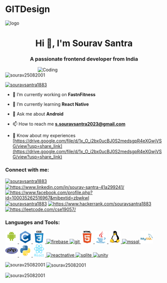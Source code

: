 # GITDesign


![logo](https://static.vecteezy.com/system/resources/previews/001/217/210/non_2x/binary-code-background-vector.jpg)

<h1 align="center">Hi 👋, I'm Sourav Santra</h1>
<h3 align="center">A passionate frontend developer from India</h3>

<img align="right" alt="Coding" width="400" src="https://cdn.dribbble.com/users/1162077/screenshots/3848914/programmer.gif">




<p align="left"> <img src="https://komarev.com/ghpvc/?username=sourav25082001&label=Profile%20views&color=0e75b6&style=flat" alt="sourav25082001" /> </p>

<p align="left"> <a href="https://twitter.com/souravsantra1883" target="blank"><img src="https://img.shields.io/twitter/follow/souravsantra1883?logo=twitter&style=for-the-badge" alt="souravsantra1883" /></a> </p>

- 🔭 I’m currently working on **FastnFitness**

- 🌱 I’m currently learning **React Native**

- 💬 Ask me about **Android**

- 📫 How to reach me **s.souravsantra2023@gmail.com**

- 📄 Know about my experiences [https://drive.google.com/file/d/1x_O_i2bx0ucBJ0S2medsgpR4eXGwjVSG/view?usp=share_link](https://drive.google.com/file/d/1x_O_i2bx0ucBJ0S2medsgpR4eXGwjVSG/view?usp=share_link)

<h3 align="left">Connect with me:</h3>
<p align="left">
<a href="https://twitter.com/souravsantra1883" target="blank"><img align="center" src="https://raw.githubusercontent.com/rahuldkjain/github-profile-readme-generator/master/src/images/icons/Social/twitter.svg" alt="souravsantra1883" height="30" width="40" /></a>
<a href="https://linkedin.com/in/https://www.linkedin.com/in/sourav-santra-41a299241/" target="blank"><img align="center" src="https://raw.githubusercontent.com/rahuldkjain/github-profile-readme-generator/master/src/images/icons/Social/linked-in-alt.svg" alt="https://www.linkedin.com/in/sourav-santra-41a299241/" height="30" width="40" /></a>
<a href="https://fb.com/https://www.facebook.com/profile.php?id=100035262516967&mibextid=zbwkwl" target="blank"><img align="center" src="https://raw.githubusercontent.com/rahuldkjain/github-profile-readme-generator/master/src/images/icons/Social/facebook.svg" alt="https://www.facebook.com/profile.php?id=100035262516967&mibextid=zbwkwl" height="30" width="40" /></a>
<a href="https://instagram.com/souravsantra1883" target="blank"><img align="center" src="https://raw.githubusercontent.com/rahuldkjain/github-profile-readme-generator/master/src/images/icons/Social/instagram.svg" alt="souravsantra1883" height="30" width="40" /></a>
<a href="https://www.hackerrank.com/https://www.hackerrank.com/souravsantra1883" target="blank"><img align="center" src="https://raw.githubusercontent.com/rahuldkjain/github-profile-readme-generator/master/src/images/icons/Social/hackerrank.svg" alt="https://www.hackerrank.com/souravsantra1883" height="30" width="40" /></a>
<a href="https://www.leetcode.com/https://leetcode.com/cse19057/" target="blank"><img align="center" src="https://raw.githubusercontent.com/rahuldkjain/github-profile-readme-generator/master/src/images/icons/Social/leet-code.svg" alt="https://leetcode.com/cse19057/" height="30" width="40" /></a>
</p>

<h3 align="left">Languages and Tools:</h3>
<p align="left"> <a href="https://developer.android.com" target="_blank" rel="noreferrer"> <img src="https://raw.githubusercontent.com/devicons/devicon/master/icons/android/android-original-wordmark.svg" alt="android" width="40" height="40"/> </a> <a href="https://www.cprogramming.com/" target="_blank" rel="noreferrer"> <img src="https://raw.githubusercontent.com/devicons/devicon/master/icons/c/c-original.svg" alt="c" width="40" height="40"/> </a> <a href="https://www.w3schools.com/css/" target="_blank" rel="noreferrer"> <img src="https://raw.githubusercontent.com/devicons/devicon/master/icons/css3/css3-original-wordmark.svg" alt="css3" width="40" height="40"/> </a> <a href="https://firebase.google.com/" target="_blank" rel="noreferrer"> <img src="https://www.vectorlogo.zone/logos/firebase/firebase-icon.svg" alt="firebase" width="40" height="40"/> </a> <a href="https://git-scm.com/" target="_blank" rel="noreferrer"> <img src="https://www.vectorlogo.zone/logos/git-scm/git-scm-icon.svg" alt="git" width="40" height="40"/> </a> <a href="https://www.w3.org/html/" target="_blank" rel="noreferrer"> <img src="https://raw.githubusercontent.com/devicons/devicon/master/icons/html5/html5-original-wordmark.svg" alt="html5" width="40" height="40"/> </a> <a href="https://www.java.com" target="_blank" rel="noreferrer"> <img src="https://raw.githubusercontent.com/devicons/devicon/master/icons/java/java-original.svg" alt="java" width="40" height="40"/> </a> <a href="https://www.linux.org/" target="_blank" rel="noreferrer"> <img src="https://raw.githubusercontent.com/devicons/devicon/master/icons/linux/linux-original.svg" alt="linux" width="40" height="40"/> </a> <a href="https://www.microsoft.com/en-us/sql-server" target="_blank" rel="noreferrer"> <img src="https://www.svgrepo.com/show/303229/microsoft-sql-server-logo.svg" alt="mssql" width="40" height="40"/> </a> <a href="https://www.mysql.com/" target="_blank" rel="noreferrer"> <img src="https://raw.githubusercontent.com/devicons/devicon/master/icons/mysql/mysql-original-wordmark.svg" alt="mysql" width="40" height="40"/> </a> <a href="https://www.php.net" target="_blank" rel="noreferrer"> <img src="https://raw.githubusercontent.com/devicons/devicon/master/icons/php/php-original.svg" alt="php" width="40" height="40"/> </a> <a href="https://www.python.org" target="_blank" rel="noreferrer"> <img src="https://raw.githubusercontent.com/devicons/devicon/master/icons/python/python-original.svg" alt="python" width="40" height="40"/> </a> <a href="https://reactjs.org/" target="_blank" rel="noreferrer"> <img src="https://raw.githubusercontent.com/devicons/devicon/master/icons/react/react-original-wordmark.svg" alt="react" width="40" height="40"/> </a> <a href="https://reactnative.dev/" target="_blank" rel="noreferrer"> <img src="https://reactnative.dev/img/header_logo.svg" alt="reactnative" width="40" height="40"/> </a> <a href="https://www.sqlite.org/" target="_blank" rel="noreferrer"> <img src="https://www.vectorlogo.zone/logos/sqlite/sqlite-icon.svg" alt="sqlite" width="40" height="40"/> </a> <a href="https://unity.com/" target="_blank" rel="noreferrer"> <img src="https://www.vectorlogo.zone/logos/unity3d/unity3d-icon.svg" alt="unity" width="40" height="40"/> </a> </p>

<p><img align="left" src="https://github-readme-stats.vercel.app/api/top-langs?username=sourav25082001&show_icons=true&locale=en&layout=compact" alt="sourav25082001" /></p>

<p>&nbsp;<img align="center" src="https://github-readme-stats.vercel.app/api?username=sourav25082001&show_icons=true&locale=en" alt="sourav25082001" /></p>

<p><img align="center" src="https://github-readme-streak-stats.herokuapp.com/?user=sourav25082001&" alt="sourav25082001" /></p>

